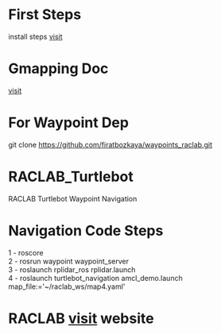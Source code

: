 # First Steps
install steps [visit](https://github.com/firatbozkaya/Turtlebot2-On-Melodic_raclab)
# Gmapping Doc
 [visit](http://wiki.ros.org/turtlebot_navigation/Tutorials/Build%20a%20map%20with%20SLAM)
# For Waypoint Dep
git clone https://github.com/firatbozkaya/waypoints_raclab.git


# RACLAB_Turtlebot
RACLAB Turtlebot Waypoint Navigation

# Navigation Code Steps <br>
1 - roscore <br>
2 - rosrun waypoint waypoint_server <br>
3 - roslaunch rplidar_ros rplidar.launch <br>
4 - roslaunch turtlebot_navigation amcl_demo.launch map_file:='~/raclab_ws/map4.yaml' <br>

# RACLAB [visit](https://raclab.org) website <br>
